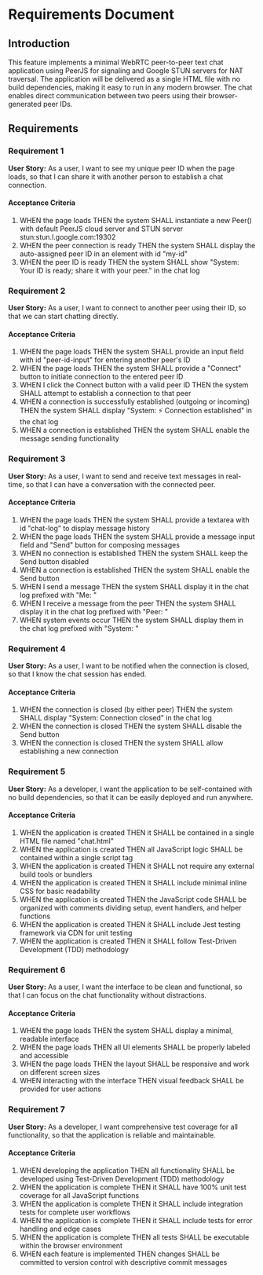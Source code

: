# Requirements Document

## Introduction

This feature implements a minimal WebRTC peer-to-peer text chat application using PeerJS for signaling and Google STUN servers for NAT traversal. The application will be delivered as a single HTML file with no build dependencies, making it easy to run in any modern browser. The chat enables direct communication between two peers using their browser-generated peer IDs.

## Requirements

### Requirement 1

**User Story:** As a user, I want to see my unique peer ID when the page loads, so that I can share it with another person to establish a chat connection.

#### Acceptance Criteria

1. WHEN the page loads THEN the system SHALL instantiate a new Peer() with default PeerJS cloud server and STUN server stun:stun.l.google.com:19302
2. WHEN the peer connection is ready THEN the system SHALL display the auto-assigned peer ID in an element with id "my-id"
3. WHEN the peer ID is ready THEN the system SHALL show "System: Your ID is ready; share it with your peer." in the chat log

### Requirement 2

**User Story:** As a user, I want to connect to another peer using their ID, so that we can start chatting directly.

#### Acceptance Criteria

1. WHEN the page loads THEN the system SHALL provide an input field with id "peer-id-input" for entering another peer's ID
2. WHEN the page loads THEN the system SHALL provide a "Connect" button to initiate connection to the entered peer ID
3. WHEN I click the Connect button with a valid peer ID THEN the system SHALL attempt to establish a connection to that peer
4. WHEN a connection is successfully established (outgoing or incoming) THEN the system SHALL display "System: ⚡ Connection established" in the chat log
5. WHEN a connection is established THEN the system SHALL enable the message sending functionality

### Requirement 3

**User Story:** As a user, I want to send and receive text messages in real-time, so that I can have a conversation with the connected peer.

#### Acceptance Criteria

1. WHEN the page loads THEN the system SHALL provide a textarea with id "chat-log" to display message history
2. WHEN the page loads THEN the system SHALL provide a message input field and "Send" button for composing messages
3. WHEN no connection is established THEN the system SHALL keep the Send button disabled
4. WHEN a connection is established THEN the system SHALL enable the Send button
5. WHEN I send a message THEN the system SHALL display it in the chat log prefixed with "Me: "
6. WHEN I receive a message from the peer THEN the system SHALL display it in the chat log prefixed with "Peer: "
7. WHEN system events occur THEN the system SHALL display them in the chat log prefixed with "System: "

### Requirement 4

**User Story:** As a user, I want to be notified when the connection is closed, so that I know the chat session has ended.

#### Acceptance Criteria

1. WHEN the connection is closed (by either peer) THEN the system SHALL display "System: Connection closed" in the chat log
2. WHEN the connection is closed THEN the system SHALL disable the Send button
3. WHEN the connection is closed THEN the system SHALL allow establishing a new connection

### Requirement 5

**User Story:** As a developer, I want the application to be self-contained with no build dependencies, so that it can be easily deployed and run anywhere.

#### Acceptance Criteria

1. WHEN the application is created THEN it SHALL be contained in a single HTML file named "chat.html"
2. WHEN the application is created THEN all JavaScript logic SHALL be contained within a single script tag
3. WHEN the application is created THEN it SHALL not require any external build tools or bundlers
4. WHEN the application is created THEN it SHALL include minimal inline CSS for basic readability
5. WHEN the application is created THEN the JavaScript code SHALL be organized with comments dividing setup, event handlers, and helper functions
6. WHEN the application is created THEN it SHALL include Jest testing framework via CDN for unit testing
7. WHEN the application is created THEN it SHALL follow Test-Driven Development (TDD) methodology

### Requirement 6

**User Story:** As a user, I want the interface to be clean and functional, so that I can focus on the chat functionality without distractions.

#### Acceptance Criteria

1. WHEN the page loads THEN the system SHALL display a minimal, readable interface
2. WHEN the page loads THEN all UI elements SHALL be properly labeled and accessible
3. WHEN the page loads THEN the layout SHALL be responsive and work on different screen sizes
4. WHEN interacting with the interface THEN visual feedback SHALL be provided for user actions

### Requirement 7

**User Story:** As a developer, I want comprehensive test coverage for all functionality, so that the application is reliable and maintainable.

#### Acceptance Criteria

1. WHEN developing the application THEN all functionality SHALL be developed using Test-Driven Development (TDD) methodology
2. WHEN the application is complete THEN it SHALL have 100% unit test coverage for all JavaScript functions
3. WHEN the application is complete THEN it SHALL include integration tests for complete user workflows
4. WHEN the application is complete THEN it SHALL include tests for error handling and edge cases
5. WHEN the application is complete THEN all tests SHALL be executable within the browser environment
6. WHEN each feature is implemented THEN changes SHALL be committed to version control with descriptive commit messages